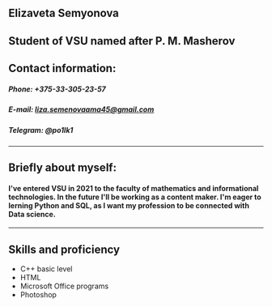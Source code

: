 ## **Elizaveta Semyonova**
## Student of VSU named after P. M. Masherov
## **Contact information:**
##### **Phone:** +375-33-305-23-57 
##### **E-mail:** liza.semenovaama45@gmail.com
##### **Telegram:** @po1lk1
---
## Briefly about myself:
#### I've entered VSU in 2021 to the faculty of mathematics and informational technologies. In the future I'll be working as a content maker. I'm eager to lerning Python and SQL, as I want my profession to be connected with Data science. 
***
## Skills and proficiency
* C++ basic level
* HTML
* Microsoft Office programs
* Photoshop
